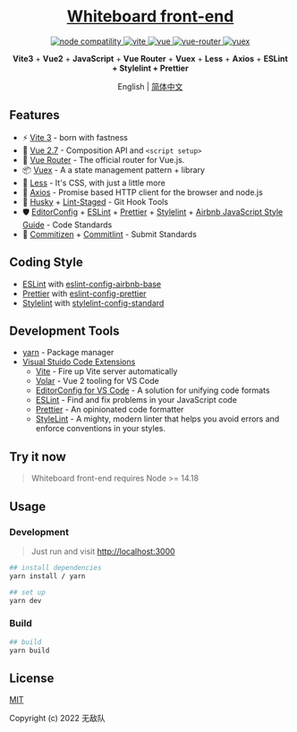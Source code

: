 <h1 align="center"><a href="https://github.com/insist777/Whiteboard/tree/front-end/front-end" target="_blank">Whiteboard front-end</a></h1>

<p align="center">
  <a href="https://nodejs.org/en/about/releases/">
    <img src="https://img.shields.io/node/v/vite.svg" alt="node compatility" />
  </a>
  <a href="https://cn.vitejs.dev" rel="nofollow">
    <img src="https://img.shields.io/badge/vite-3.2.1-3963bc.svg" alt="vite" style="max-width:100%;" />
  </a>
  <a href="https://github.com/vuejs/vue">
    <img src="https://img.shields.io/badge/vue-2.7.13-brightgreen.svg" alt="vue" />
  </a>
  <a href="https://github.com/vuejs/vue-router">
    <img src="https://img.shields.io/badge/vue--router-3.5.4-brightgreen.svg" alt="vue-router" />
  </a>
  <a href="https://github.com/vuejs/vuex">
    <img src="https://img.shields.io/badge/vuex-3.6.2-brightgreen.svg" alt="vuex" />
  </a>
</p>

<p align='center'>
  <b>Vite3</b> + <b>Vue2</b> + <b>JavaScript</b> + <b>Vue Router</b> + <b>Vuex</b> + <b>Less</b> + <b>Axios</b> + <b>ESLint + Stylelint + Prettier</b>
</p>

<p align="center">
  <span>English | <a href="./README.zh-CN.md">简体中文</a></span>
</p>

## Features

- ⚡️ [Vite 3](https://github.com/vitejs/vite) - born with fastness
- 🖖 [Vue 2.7](https://github.com/vuejs/vue) - Composition API and `<script setup>`
- 🚦 [Vue Router](https://github.com/vuejs/vue-router) - The official router for Vue.js.
- 📦 [Vuex](https://github.com/vuejs/vuex) - A a state management pattern + library
- 🎨 [Less](https://github.com/less/less.js) - It's CSS, with just a little more
- 🔗 [Axios](https://github.com/axios/axios) - Promise based HTTP client for the browser and node.js
- 🧰 [Husky](https://typicode.github.io/husky/#/) + [Lint-Staged](https://github.com/okonet/lint-staged) - Git Hook Tools
- 🛡️ [EditorConfig](http://editorconfig.org) + [ESLint](http://eslint.org) + [Prettier](https://prettier.io) + [Stylelint](https://stylelint.io) + [Airbnb JavaScript Style Guide](https://github.com/airbnb/javascript#translation) - Code Standards
- 🔨 [Commitizen](https://cz-git.qbb.sh/zh) + [Commitlint](https://commitlint.js.org) - Submit Standards

## Coding Style

- [ESLint](https://eslint.org) with [eslint-config-airbnb-base](https://github.com/airbnb/javascript/tree/master/packages/eslint-config-airbnb-base)
- [Prettier](https://prettier.io) with [eslint-config-prettier](https://github.com/prettier/eslint-config-prettier)
- [Stylelint](https://stylelint.io) with [stylelint-config-standard](https://github.com/stylelint/stylelint-config-standard)

## Development Tools

- [yarn](https://yarnpkg.com) - Package manager
- [Visual Stuido Code Extensions](./.vscode/extensions.json)
  - [Vite](https://marketplace.visualstudio.com/items?itemName=antfu.vite) - Fire up Vite server automatically
  - [Volar](https://marketplace.visualstudio.com/items?itemName=Vue.volar) - Vue 2 tooling for VS Code
  - [EditorConfig for VS Code](https://marketplace.visualstudio.com/items?itemName=EditorConfig.EditorConfig) - A solution for unifying code formats
  - [ESLint](https://marketplace.visualstudio.com/items?itemName=dbaeumer.vscode-eslint) - Find and fix problems in your JavaScript code
  - [Prettier](https://marketplace.visualstudio.com/items?itemName=esbenp.prettier-vscode) - An opinionated code formatter
  - [StyleLint](https://marketplace.visualstudio.com/items?itemName=stylelint.vscode-stylelint) - A mighty, modern linter that helps you avoid errors and enforce conventions in your styles.

## Try it now

> Whiteboard front-end requires Node >= 14.18

## Usage

### Development

> Just run and visit <http://localhost:3000>

```bash
## install dependencies
yarn install / yarn

## set up
yarn dev
```

### Build

```bash
## build
yarn build
```

## License

[MIT](http://opensource.org/licenses/MIT)

Copyright (c) 2022 无敌队

